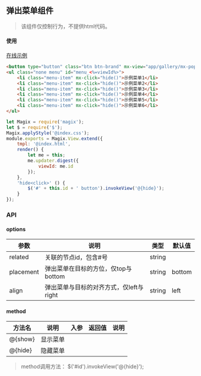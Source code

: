## 弹出菜单组件

> 该组件仅控制行为，不提供html代码。


#### 使用

<a href="https://magix-components.github.io/magix-components/#!/mx-popmenu/index" target="_blank">在线示例</a>
```html
<button type="button" class="btn btn-brand" mx-view="app/gallery/mx-popmenu/index" view-related="#menu_<%=viewId%>">显示更多菜单</button>
<ul class="none menu" id="menu_<%=viewId%>">
    <li class="menu-item" mx-click="hide()">示例菜单1</li>
    <li class="menu-item" mx-click="hide()">示例菜单2</li>
    <li class="menu-item" mx-click="hide()">示例菜单3</li>
    <li class="menu-item" mx-click="hide()">示例菜单4</li>
    <li class="menu-item" mx-click="hide()">示例菜单5</li>
    <li class="menu-item" mx-click="hide()">示例菜单6</li>
</ul>
```

```js
let Magix = require('magix');
let $ = require('$');
Magix.applyStyle('@index.css');
module.exports = Magix.View.extend({
    tmpl: '@index.html',
    render() {
        let me = this;
        me.updater.digest({
            viewId: me.id
        });
    },
    'hide<click>' () {
        $('#' + this.id + ' button').invokeView('@{hide}');
    }
});
```

### API

#### options
| 参数 | 说明 | 类型 | 默认值 |
| -------- | -------- | -------- | -------- |
| related    | 关联的节点id，包含#号 | string |  |
| placement | 弹出菜单在目标的方位，仅top与bottom | string | bottom |
| align | 弹出菜单与目标的对齐方式，仅left与right | string | left |

#### method

| 方法名 | 说明 | 入参 | 返回值 | 说明 |
| -------- | -------- | -------- | -------- | -------- |
| @{show} | 显示菜单 |  |  |  |
| @{hide} | 隐藏菜单 |  |  | &nbsp; |

> method调用方法： $('#id').invokeView('@{hide}');